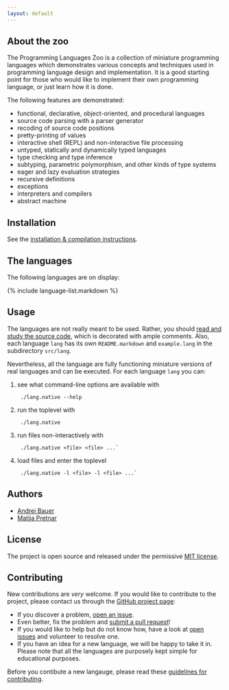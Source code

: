 ```yaml
---
layout: default
---
```


## About the zoo

The Programming Languages Zoo is a collection of miniature programming languages which
demonstrates various concepts and techniques used in programming language design and
implementation. It is a good starting point for those who would like to implement their
own programming language, or just learn how it is done.

The following features are demonstrated:

* functional, declarative, object-oriented, and procedural languages
* source code parsing with a parser generator
* recoding of source code positions
* pretty-printing of values
* interactive shell (REPL) and non-interactive file processing
* untyped, statically and dynamically typed languages
* type checking and type inference
* subtyping, parametric polymorphism, and other kinds of type systems
* eager and lazy evaluation strategies
* recursive definitions
* exceptions
* interpreters and compilers
* abstract machine

## Installation

See the [installation & compilation instructions](install.html).

## The languages

The following languages are on display:

{% include language-list.markdown %}

## Usage

The languages are not really meant to be used. Rather, you should [read and study the
source code](https://github.com/andrejbauer/plzoo/tree/master/src), which is decorated with ample comments. Also, each language `lang` has its
own `README.markdown` and `example.lang` in the subdirectory `src/lang`.

Nevertheless, all the language are fully functioning miniature versions of real languages
and can be executed. For each language `lang` you can:

1. see what command-line options are available with

        ./lang.native --help

2. run the toplevel with

        ./lang.native

3. run files non-interactively with

        ./lang.native <file> <file> ...`

4. load files and enter the toplevel

        ./lang.native -l <file> -l <file> ...`
    
## Authors

* [Andrej Bauer](http://andrej.com/)
* [Matija Pretnar](http://matija.pretnar.info/)

## License

The project is open source and released under the permissive [MIT license](license.html).

## Contributing

New contributions are *very* welcome. If you would like to contribute to the project,
please contact us through the [GitHub project page](https://github.com/andrejbauer/plzoo):

* If you discover a problem, [open an issue](https://github.com/andrejbauer/plzoo/issues/new).
* Even better, fix the problem and [submit a pull request](https://github.com/andrejbauer/plzoo/compare)!
* If you would like to help but do not know how, have a look at
  [open issues](https://github.com/andrejbauer/plzoo/issues) and volunteer to resolve one.
* If you have an idea for a new language, we will be happy to take it in. Please note that all
  the languages are purposely kept simple for educational purposes.

Before you contibute a new langauge, please read these
[guidelines for contributing](contributions.html).
